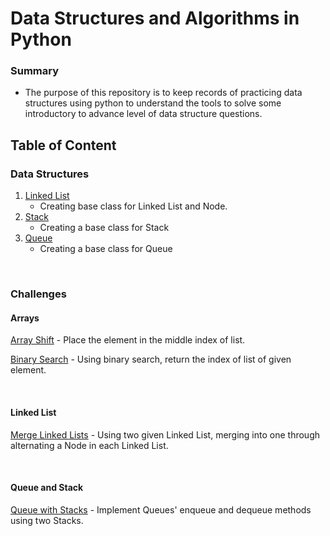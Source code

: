 # Data Structures and Algorithms in Python

### Summary
- The purpose of this repository is to keep records of practicing data structures using python to understand the tools to solve some introductory to advance level of data structure questions.

## Table of Content

### Data Structures
1. [Linked List](data_structures/linked_list/README.md)
    - Creating base class for Linked List and Node.
2. [Stack](data_structures/stack/README.md)
    - Creating a base class for Stack
3. [Queue](data_structures/queue/README.md)
    - Creating a base class for Queue

</br>

### Challenges

#### Arrays
[Array Shift](challenges/array_shift/README.md) - Place the element in the middle index of list.

[Binary Search](challenges/array_binary_search/README.md) - Using binary search, return the index of list of given element.

</br>

#### Linked List
[Merge Linked Lists](challenges/ll_merge/README.md) - Using two given Linked List, merging into one through alternating a Node in each Linked List.

</br>

#### Queue and Stack
[Queue with Stacks](challenges/queue_with_stacks/README.md) - Implement Queues' enqueue and dequeue methods using two Stacks.
</br>
